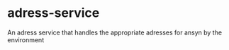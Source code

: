 # adress-service
An adress service that handles the appropriate adresses for ansyn by the environment
